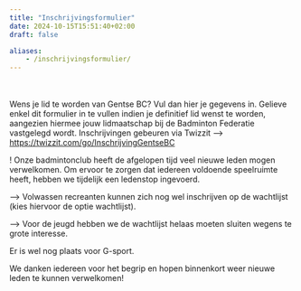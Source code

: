 ```yaml
---
title: "Inschrijvingsformulier"
date: 2024-10-15T15:51:40+02:00
draft: false

aliases:
    - /inschrijvingsformulier/  
---
```




   <br /> <br />Wens je lid te worden van Gentse BC? Vul dan hier je gegevens in.
Gelieve enkel dit formulier in te vullen indien je definitief lid wenst te worden, aangezien hiermee jouw lidmaatschap bij de Badminton Federatie vastgelegd wordt. 
Inschrijvingen gebeuren via Twizzit --> https://twizzit.com/go/InschrijvingGentseBC


! Onze badmintonclub heeft de afgelopen tijd veel nieuwe leden mogen verwelkomen. Om ervoor te zorgen dat iedereen voldoende speelruimte heeft, hebben we tijdelijk een ledenstop ingevoerd. 
<p>--> Volwassen recreanten kunnen zich nog wel inschrijven op de wachtlijst (kies hiervoor de optie wachtlijst). 
<p>--> Voor de jeugd hebben we de wachtlijst helaas moeten sluiten wegens te grote interesse.

<p>Er is wel nog plaats voor G-sport. 

We danken iedereen voor het begrip en hopen binnenkort weer nieuwe leden te kunnen verwelkomen!

